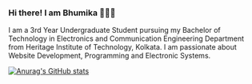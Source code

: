 ### Hi there! I am Bhumika 👋👩‍💻

I am a 3rd Year Undergraduate Student pursuing my Bachelor of Technology in Electronics and Communication Engineering Department from Heritage Institute of Technology, Kolkata. I am passionate about Website Development, Programming and Electronic Systems. 

[![Anurag's GitHub stats](https://github-readme-stats.vercel.app/api?username=bhumikatewary)](https://github.com/anuraghazra/github-readme-stats)
